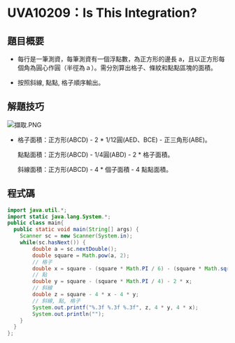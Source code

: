 # UVA10209：Is This Integration?

## 題目概要

- 每行是一筆測資，每筆測資有一個浮點數，為正方形的邊長 a，且以正方形每個角為圓心作圓（半徑為ａ）。需分別算出格子、條紋和點點區塊的面積。

- 按照斜線, 點點, 格子順序輸出。

## 解題技巧

![擷取.PNG](https://pic.pimg.tw/a7069810/1474948098-2159512261.png)

- 格子面積：正方形(ABCD) - 2 * 1/12圓(AED、BCE) - 正三角形(ABE)。
  
  點點面積：正方形(ABCD) - 1/4圓(ABD) - 2 * 格子面積。
  
  斜線面積：正方形(ABCD) - 4 * 個子面積 - 4 點點面積。

## 程式碼

```java
import java.util.*;
import static java.lang.System.*;
public class main{
  public static void main(String[] args) {
    Scanner sc = new Scanner(System.in);
    while(sc.hasNext()) {
    	double a = sc.nextDouble();
    	double square = Math.pow(a, 2);
    	// 格子
    	double x = square - (square * Math.PI / 6) - (square * Math.sqrt(3) / 4);
    	// 點
    	double y = square - (square * Math.PI / 4) - 2 * x;
    	// 斜線
    	double z = square - 4 * x - 4 * y;
    	// 斜線, 點, 格子
    	System.out.printf("%.3f %.3f %.3f", z, 4 * y, 4 * x);
    	System.out.println("");
    }
  }
};
```


